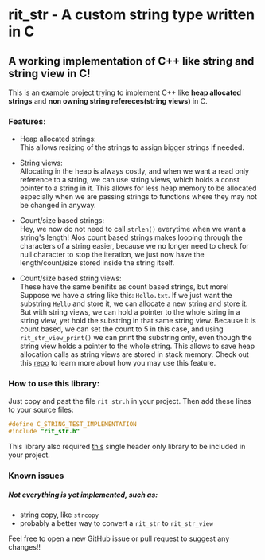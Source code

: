 # rit_str - A custom string type written in C

## A working implementation of C++ like string and string view in C!

This is an example project trying to implement C++ like **heap allocated strings**
and **non owning string refereces(string views)** in C.

### Features:
- Heap allocated strings:  
This allows resizing of the strings to assign bigger strings if needed.

- String views:  
Allocating in the heap is always costly, and when we want a read only reference
to a string, we can use string views, which holds a const pointer to a string in it.
This allows for less heap memory to be allocated especially when we are passing strings 
to functions where they may not be changed in anyway.

- Count/size based strings:  
Hey, we now do not need to call `strlen()` everytime when we want a string's length!
Alos count based strings makes looping through the characters of a string easier,
because we no longer need to check for null character to stop the iteration, we
just now have the length/count/size stored inside the string itself.

- Count/size based string views:  
These have the same benifits as count based strings, but more! Suppose we have a string
like this: `Hello.txt`. If we just want the substring `Hello` and store it, we can allocate
a new string and store it. But with string views, we can hold a pointer to the whole string 
in a string view, yet hold the substring in that same string view. Because it is count based, 
we can set the count to 5 in this case, and using `rit_str_view_print()` we can print the 
substring only, even though the string view holds a pointer to the whole string. This allows 
to save heap allocation calls as string views are stored in stack memory. Check out this 
[repo](https://github.com/ritchielrez/c-string-test) to learn more about how you may use 
this feature.

### How to use this library:

Just copy and past the file `rit_str.h` in your project. Then add these lines to your
source files: 
```cpp
#define C_STRING_TEST_IMPLEMENTATION
#include "rit_str.h"
```

This library also required [this]() single header only library to be included in your project.

### Known issues  
##### Not everything is yet implemented, such as:
- string copy, like `strcopy`
- probably a better way to convert a `rit_str` to `rit_str_view`

Feel free to open a new GitHub issue or pull request to suggest any changes!!
